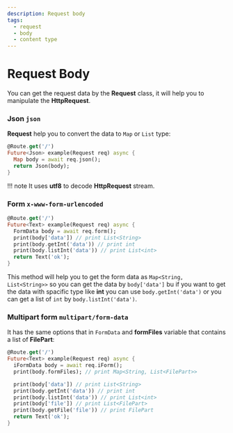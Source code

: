```yaml
---
description: Request body
tags:
  - request
  - body
  - content type
---
```

# Request Body
You can get the request data by the __Request__ class, it will help you to manipulate the __HttpRequest__.

### Json `json`
__Request__ help you to convert the data to `Map` or `List` type:

```dart hl_lines="3"
@Route.get('/')
Future<Json> example(Request req) async {
  Map body = await req.json();
  return Json(body);
}
```
!!! note
    It uses __utf8__ to decode __HttpRequest__ stream.


### Form `x-www-form-urlencoded`

```dart hl_lines="3"
@Route.get('/')
Future<Text> example(Request req) async {
  FormData body = await req.form();
  print(body['data']) // print List<String>
  print(body.getInt('data')) // print int
  print(body.listInt('data')) // print List<int>
  return Text('ok');
}
```

This method will help you to get the form data as `Map<String, List<String>>` so you can get the data by `body['data']` bu if you want to get the data with spacific type like __int__ you can use `body.getInt('data')` or you can get a list of `int` by `body.listInt('data')`.

### Multipart form `multipart/form-data`

It has the same options that in `FormData` and __formFiles__ variable that contains a list of __FilePart__:

```dart hl_lines="3 4 9 10"
@Route.get('/')
Future<Text> example(Request req) async {
  iFormData body = await req.iForm();
  print(body.formFiles); // print Map<String, List<FilePart>>

  print(body['data']) // print List<String>
  print(body.getInt('data')) // print int
  print(body.listInt('data')) // print List<int>
  print(body['file']) // print List<FilePart>
  print(body.getFile('file')) // print FilePart
  return Text('ok');
}
```